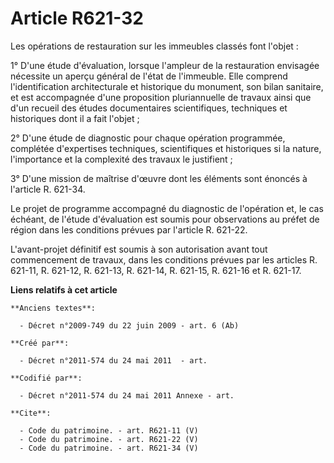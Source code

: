 # Article R621-32

Les opérations de restauration sur les immeubles classés font l'objet : 

1° D'une étude d'évaluation, lorsque l'ampleur de la restauration envisagée nécessite un aperçu général de l'état de
l'immeuble. Elle comprend l'identification architecturale et historique du monument, son bilan sanitaire, et est accompagnée
d'une proposition pluriannuelle de travaux ainsi que d'un recueil des études documentaires scientifiques, techniques et
historiques dont il a fait l'objet ; 

2° D'une étude de diagnostic pour chaque opération programmée, complétée d'expertises techniques, scientifiques et
historiques si la nature, l'importance et la complexité des travaux le justifient ; 

3° D'une mission de maîtrise d'œuvre dont les éléments sont énoncés à l'article R. 621-34. 

Le projet de programme accompagné du diagnostic de l'opération et, le cas échéant, de l'étude d'évaluation est soumis pour
observations au préfet de région dans les conditions prévues par l'article R. 621-22. 

L'avant-projet définitif est soumis à son autorisation avant tout commencement de travaux, dans les conditions prévues par
les articles R. 621-11, R. 621-12, R. 621-13, R. 621-14, R. 621-15, R. 621-16 et R. 621-17.

**Liens relatifs à cet article**

	**Anciens textes**:

	  - Décret n°2009-749 du 22 juin 2009 - art. 6 (Ab)

	**Créé par**:

	  - Décret n°2011-574 du 24 mai 2011  - art.

	**Codifié par**:

	  - Décret n°2011-574 du 24 mai 2011 Annexe - art.

	**Cite**:

	  - Code du patrimoine. - art. R621-11 (V)
	  - Code du patrimoine. - art. R621-22 (V)
	  - Code du patrimoine. - art. R621-34 (V)
